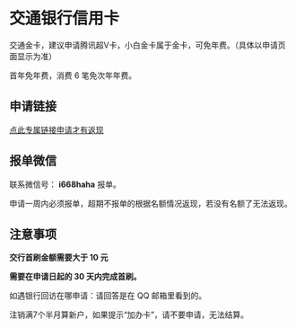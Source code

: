 # 交通银行信用卡

交通金卡，建议申请腾讯超V卡，小白金卡属于金卡，可免年费。（具体以申请页面显示为准）

首年免年费，消费 6 笔免次年年费。


## 申请链接

[点此专属链接申请才有返现](https://apply.xbme.cn/next/middle?id=2446&invite_code=zxXKDz&parent_id=2445&poster_id=2346&t=1730885797&type=2&v=v1&sign=811ad10883&utm_source=url)

## 报单微信

联系微信号： **i668haha** 报单。

申请一周内必须报单，超期不报单的根据名额情况返现，若没有名额了无法返现。

## 注意事项

**交行首刷金额需要大于 10 元**

**需要在申请日起的 30 天内完成首刷。**

如遇银行回访在哪申请：请回答是在 QQ 邮箱里看到的。

注销满7个半月算新户，如果提示“加办卡”，请不要申请，无法结算。